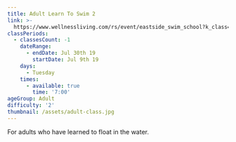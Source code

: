 ```yaml
---
title: Adult Learn To Swim 2
link: >-
  https://www.wellnessliving.com/rs/event/eastside_swim_school?k_class=107801&k_class_tab=10915
classPeriods:
  - classesCount: -1
    dateRange:
      - endDate: Jul 30th 19
        startDate: Jul 9th 19
    days:
      - Tuesday
    times:
      - available: true
        time: '7:00'
ageGroup: Adult
difficulty: '2'
thumbnail: /assets/adult-class.jpg
---
```

For adults who have learned to float in the water.
